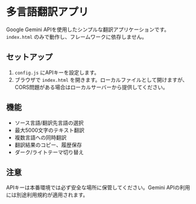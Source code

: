 # 多言語翻訳アプリ

Google Gemini APIを使用したシンプルな翻訳アプリケーションです。`index.html` のみで動作し、フレームワークに依存しません。

## セットアップ

1. `config.js` にAPIキーを設定します。
2. ブラウザで `index.html` を開きます。ローカルファイルとして開けますが、CORS問題がある場合はローカルサーバーから提供してください。

## 機能

- ソース言語/翻訳先言語の選択
- 最大5000文字のテキスト翻訳
- 複数言語への同時翻訳
- 翻訳結果のコピー、履歴保存
- ダーク/ライトテーマ切り替え

## 注意

APIキーは本番環境では必ず安全な場所に保管してください。Gemini APIの利用には別途利用規約が適用されます。
